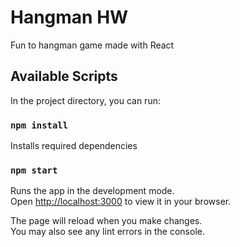 # Hangman HW
 Fun to hangman game made with React

## Available Scripts

In the project directory, you can run:

### `npm install`
Installs required dependencies

### `npm start`

Runs the app in the development mode.\
Open [http://localhost:3000](http://localhost:3000) to view it in your browser.

The page will reload when you make changes.\
You may also see any lint errors in the console.

